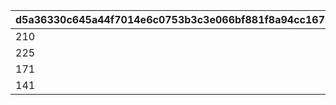 |d5a36330c645a44f7014e6c0753b3c3e066bf881f8a94cc167177f2efa0baf2f|39bac634161decb3e8b35f204a1f7154593e5749feb5d3c73f5e72181cd74357|cb1df4ae3f17b0e2ffacbcc3d5eee523f6d3cbff9580495552673742bc09f8a5|626710654c5913f3038670c8895653701efbfe557d6095975fa88ac11ffa54c5|
| --- | --- | --- | --- |
|210|1|234|252|
|225|2|241|255|
|171|3|209|255|
|141|4|181|229|